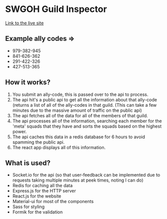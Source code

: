 # SWGOH Guild Inspector
[Link to the live site](http://tw.bruty.net)
## Example ally codes => 

 -   979-382-945
 -   841-626-362
 -   291-422-326
 - 427-513-365

## How it works?

 1. You submit an ally-code, this is passed over to the api to process.
 2. The api hit's a public api to get all the information about that ally-code (returns a list of all of the ally-codes in that guild. (This can take a few minutes due to the massive amount of traffic on the public api)
 3. The api fetches all of the data for all of the members of that guild.
 4. The api processes all of the information, searching each member for the 'meta' squads that they have and sorts the squads based on the highest power.
 5. The api caches this data in a redis database for 6 hours to avoid spamming the public api.
 6. The react app displays all of this information.

## What is used?
- Socket.io for the api (so that user-feedback can be implemented due to requests taking multiple minutes at peek times, noting I can do)
- Redis for caching all the data
- Express.js for the HTTP server
- React.js for the website
- Material-ui for most of the components
- Sass for styling
- Formik for the validation
